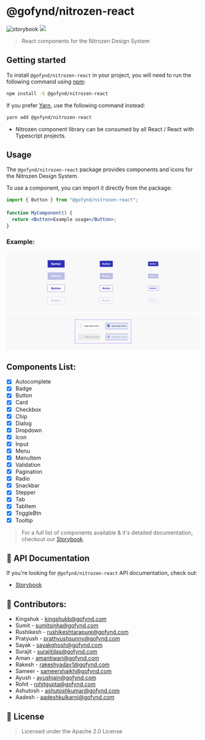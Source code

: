 # @gofynd/nitrozen-react

![storybook](https://img.shields.io/badge/nitrozen-3.0.0-brightgreen)
[![](https://img.shields.io/badge/Storybook-documentation-brightgreen)](https://fyndreact.github.io/nitrozen/)

> React components for the Nitrozen Design System

## Getting started

To install `@gofynd/nitrozen-react` in your project, you will need to run the following
command using [npm](https://www.npmjs.com/):

```bash
npm install -S @gofynd/nitrozen-react
```

If you prefer [Yarn](https://yarnpkg.com/en/), use the following command
instead:

```bash
yarn add @gofynd/nitrozen-react
```

- Nitrozen component library can be consumed by all React / React with Typescript projects.

## Usage

The `@gofynd/nitrozen-react` package provides components and icons for the Nitrozen Design
System.

To use a component, you can import it directly from the package:

```jsx
import { Button } from "@gofynd/nitrozen-react";

function MyComponent() {
  return <Button>Example usage</Button>;
}
```

### Example:

![button](./src/assets/sb-buttons.png)
![radio](./src/assets/sb-radiobutton.png)

## Components List:

- [x] Autocomplete
- [x] Badge
- [x] Button
- [x] Card
- [x] Checkbox
- [x] Chip
- [x] Dialog
- [x] Dropdown
- [x] Icon
- [x] Input
- [x] Menu
- [x] MenuItem
- [x] Validation
- [x] Pagination
- [x] Radio
- [x] Snackbar
- [x] Stepper
- [x] Tab
- [x] TabItem
- [x] ToggleBtn
- [x] Tooltip

> For a full list of components available & it's detailed documentation, checkout our
> [Storybook](https://fyndreact.github.io/nitrozen/).

## 📖 API Documentation

If you're looking for `@gofynd/nitrozen-react` API documentation, check out:

- [Storybook](https://fyndreact.github.io/nitrozen/)

## 🙌 Contributors:

- Kingshuk - kingshukb@gofynd.com
- Sumit - sumitsinha@gofynd.com
- Rushikesh - rushikeshtarapure@gofynd.com
- Pratyush - prathyushsunny@gofynd.com
- Sayak - sayakghosh@gofynd.com
- Surajit - surajitdas@gofynd.com
- Aman - amantiwari@gofynd.com
- Rakesh - rakeshyadav1@gofynd.com
- Sameer - sameershaikh@gofynd.com
- Ayush - ayushjain@gofynd.com
- Rohit - rohitgupta@gofynd.com
- Ashutosh - ashutoshkumar@gofynd.com
- Aadesh - aadeshkulkarni@gofynd.com

## 📝 License

> Licensed under the Apache 2.0 License
